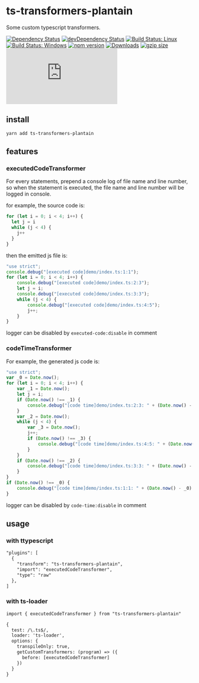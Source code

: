 # ts-transformers-plantain

Some custom typescript transformers.

[![Dependency Status](https://david-dm.org/plantain-00/ts-transformers-plantain.svg)](https://david-dm.org/plantain-00/ts-transformers-plantain)
[![devDependency Status](https://david-dm.org/plantain-00/ts-transformers-plantain/dev-status.svg)](https://david-dm.org/plantain-00/ts-transformers-plantain#info=devDependencies)
[![Build Status: Linux](https://travis-ci.org/plantain-00/ts-transformers-plantain.svg?branch=master)](https://travis-ci.org/plantain-00/ts-transformers-plantain)
[![Build Status: Windows](https://ci.appveyor.com/api/projects/status/github/plantain-00/ts-transformers-plantain?branch=master&svg=true)](https://ci.appveyor.com/project/plantain-00/ts-transformers-plantain/branch/master)
[![npm version](https://badge.fury.io/js/ts-transformers-plantain.svg)](https://badge.fury.io/js/ts-transformers-plantain)
[![Downloads](https://img.shields.io/npm/dm/ts-transformers-plantain.svg)](https://www.npmjs.com/package/ts-transformers-plantain)
[![gzip size](https://img.badgesize.io/https://unpkg.com/ts-transformers-plantain?compression=gzip)](https://unpkg.com/ts-transformers-plantain)
[![type-coverage](https://img.shields.io/badge/dynamic/json.svg?label=type-coverage&prefix=%E2%89%A5&suffix=%&query=$.typeCoverage.atLeast&uri=https%3A%2F%2Fraw.githubusercontent.com%2Fplantain-00%2Fts-transformers-plantain%2Fmaster%2Fpackage.json)](https://github.com/plantain-00/ts-transformers-plantain)

## install

`yarn add ts-transformers-plantain`

## features

### executedCodeTransformer

For every statements, prepend a console log of file name and line number, so when the statement is executed, the file name and line number will be logged in console.

for example, the source code is:

```ts
for (let i = 0; i < 4; i++) {
  let j = i
  while (j < 4) {
    j++
  }
}
```

then the emitted js file is:

```js
"use strict";
console.debug("[executed code]demo/index.ts:1:1");
for (let i = 0; i < 4; i++) {
    console.debug("[executed code]demo/index.ts:2:3");
    let j = i;
    console.debug("[executed code]demo/index.ts:3:3");
    while (j < 4) {
        console.debug("[executed code]demo/index.ts:4:5");
        j++;
    }
}
```

logger can be disabled by `executed-code:disable` in comment

### codeTimeTransformer

For example, the generated js code is:

```js
"use strict";
var _0 = Date.now();
for (let i = 0; i < 4; i++) {
    var _1 = Date.now();
    let j = i;
    if (Date.now() !== _1) {
        console.debug("[code time]demo/index.ts:2:3: " + (Date.now() - _1) + "ms");
    }
    var _2 = Date.now();
    while (j < 4) {
        var _3 = Date.now();
        j++;
        if (Date.now() !== _3) {
            console.debug("[code time]demo/index.ts:4:5: " + (Date.now() - _3) + "ms");
        }
    }
    if (Date.now() !== _2) {
        console.debug("[code time]demo/index.ts:3:3: " + (Date.now() - _2) + "ms");
    }
}
if (Date.now() !== _0) {
    console.debug("[code time]demo/index.ts:1:1: " + (Date.now() - _0) + "ms");
}
```

logger can be disabled by `code-time:disable` in comment

## usage

### with ttypescript

```txt
"plugins": [
  {
    "transform": "ts-transformers-plantain",
    "import": "executedCodeTransformer",
    "type": "raw"
  },
]
```

### with ts-loader

```txt
import { executedCodeTransformer } from "ts-transformers-plantain"

{
  test: /\.ts$/,
  loader: 'ts-loader',
  options: {
    transpileOnly: true,
    getCustomTransformers: (program) => ({
      before: [executedCodeTransformer]
    })
  }
}
```
